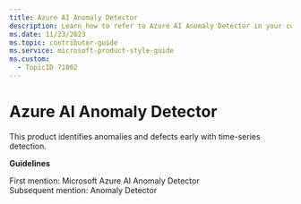 ```yaml
---
title: Azure AI Anomaly Detector
description: Learn how to refer to Azure AI Anomaly Detector in your content.
ms.date: 11/23/2023
ms.topic: contributor-guide
ms.service: microsoft-product-style-guide
ms.custom:
  - TopicID 71862
---
```



# Azure AI Anomaly Detector

This product identifies anomalies and defects early with time-series detection.

**Guidelines**

First mention: Microsoft Azure AI Anomaly Detector  
Subsequent mention: Anomaly Detector

